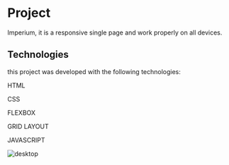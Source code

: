 # Project

Imperium, it is a responsive single page and work properly on all devices.


## Technologies
this project was developed with the following technologies:

HTML

CSS

FLEXBOX

GRID LAYOUT

JAVASCRIPT



![desktop](https://user-images.githubusercontent.com/87350423/144693732-f4eabc8b-45de-45fe-8f09-5708a6231827.png)
